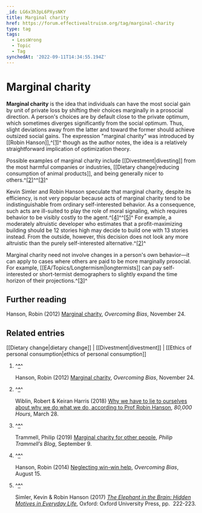 ```yaml
---
_id: LG6x3h3pL6PXysNKY
title: Marginal charity
href: https://forum.effectivealtruism.org/tag/marginal-charity
type: tag
tags:
  - LessWrong
  - Topic
  - Tag
synchedAt: '2022-09-11T14:34:55.194Z'
---
```

# Marginal charity

**Marginal charity** is the idea that individuals can have the most social gain by unit of private loss by shifting their choices marginally in a prosocial direction. A person's choices are by default close to the private optimum, which sometimes diverges significantly from the social optimum. Thus, slight deviations away from the latter and toward the former should achieve outsized social gains. The expression "marginal charity" was introduced by [[Robin Hanson]],^[\[1\]](#fnew0k4spqkwu)^ though as the author notes, the idea is a relatively straightforward implication of optimization theory.

Possible examples of marginal charity include [[Divestment|divesting]] from the most harmful companies or industries, [[Dietary change|reducing consumption of animal products]], and being generally nicer to others.^[\[2\]](#fnq70mbgmhlg)^^[\[3\]](#fndx39h26mwzc)^

Kevin Simler and Robin Hanson speculate that marginal charity, despite its efficiency, is not very popular because acts of marginal charity tend to be indistinguishable from ordinary self-interested behavior. As a consequence, such acts are ill-suited to play the role of moral signaling, which requires behavior to be visibly costly to the agent.^[\[4\]](#fnikem918nc4)^^[\[5\]](#fnpxvdzn077z)^ For example, a moderately altruistic developer who estimates that a profit-maximizing building should be 12 stories high may decide to build one with 13 stories instead. From the outside, however, this decision does not look any more altruistic than the purely self-interested alternative.^[\[2\]](#fnq70mbgmhlg)^

Marginal charity need not involve changes in a person's own behavior—it can apply to cases where others are paid to be more marginally prosocial. For example, [[EA/Topics/Longtermism|longtermists]] can pay self-interested or short-termist demographers to slightly expand the time horizon of their projections.^[\[3\]](#fndx39h26mwzc)^

Further reading
---------------

Hanson, Robin (2012) [Marginal charity](https://www.overcomingbias.com/2012/11/marginal-charity.html), *Overcoming Bias*, November 24.

Related entries
---------------

[[Dietary change|dietary change]] | [[Divestment|divestment]] | [[Ethics of personal consumption|ethics of personal consumption]]

1.  ^**[^](#fnrefew0k4spqkwu)**^
    
    Hanson, Robin (2012) [Marginal charity](https://www.overcomingbias.com/2012/11/marginal-charity.html), *Overcoming Bias*, November 24.
    
2.  ^**[^](#fnrefq70mbgmhlg)**^
    
    Wiblin, Robert & Keiran Harris (2018) [Why we have to lie to ourselves about why we do what we do, according to Prof Robin Hanson](https://80000hours.org/podcast/episodes/robin-hanson-on-lying-to-ourselves/), *80,000 Hours*, March 28.
    
3.  ^**[^](#fnrefdx39h26mwzc)**^
    
    Trammell, Philip (2019) [Marginal charity for other people](https://philiptrammell.com/blog/44), *Philip Trammell’s Blog*, September 9.
    
4.  ^**[^](#fnrefikem918nc4)**^
    
    Hanson, Robin (2014) [Neglecting win-win help](https://www.overcomingbias.com/2014/08/neglecting-win-win-help.html), *Overcoming Bias*, August 15.
    
5.  ^**[^](#fnrefpxvdzn077z)**^
    
    Simler, Kevin & Robin Hanson (2017) [*The Elephant in the Brain: Hidden Motives in Everyday Life*](https://en.wikipedia.org/wiki/The_Elephant_in_the_Brain), Oxford: Oxford University Press, pp.  222-223.